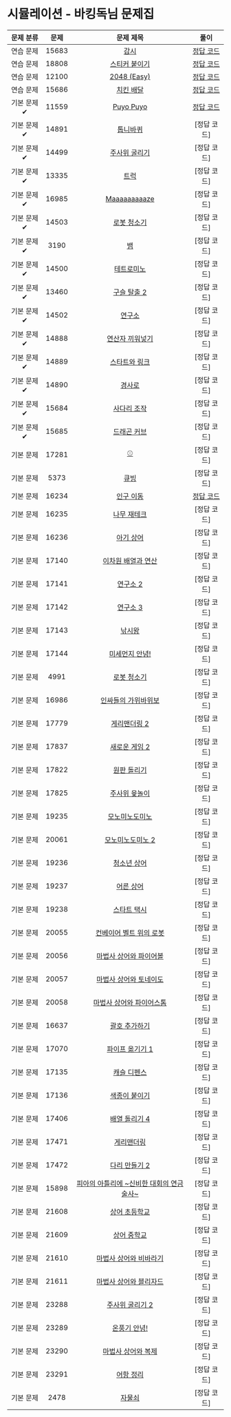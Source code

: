 # 시뮬레이션 - 바킹독님 문제집

| 문제 분류 | 문제 | 문제 제목 | 풀이 |
| :--: | :--: | :--: | :--: |
| 연습 문제 | 15683 | [감시](https://www.acmicpc.net/problem/15683) | [정답 코드](/알고리즘기법/solution/15683-김지환.cpp) | 
| 연습 문제 | 18808 | [스티커 붙이기](https://www.acmicpc.net/problem/18808) |  [정답 코드](/알고리즘기법/solution/18808-김지환.cpp) |
| 연습 문제 | 12100 | [2048 (Easy)](https://www.acmicpc.net/problem/12100) | [정답 코드](/알고리즘기법/solution/12100-김지환.cpp) |
| 연습 문제 | 15686 | [치킨 배달](https://www.acmicpc.net/problem/15686) | [정답 코드](/알고리즘기법/solution/15686-김지환.cpp) |
| 기본 문제✔ | 11559 | [Puyo Puyo](https://www.acmicpc.net/problem/11559) |  [정답 코드](/알고리즘기법/solution/11559-김지환.cpp) |
| 기본 문제✔ | 14891 | [톱니바퀴](https://www.acmicpc.net/problem/14891) | [정답 코드] |
| 기본 문제✔ | 14499 | [주사위 굴리기](https://www.acmicpc.net/problem/14499) | [정답 코드] |
| 기본 문제✔ | 13335 | [트럭](https://www.acmicpc.net/problem/13335) | [정답 코드] | 
| 기본 문제✔ | 16985 | [Maaaaaaaaaze](https://www.acmicpc.net/problem/16985) | [정답 코드] | 
| 기본 문제✔ | 14503 | [로봇 청소기](https://www.acmicpc.net/problem/14503) | [정답 코드] | 
| 기본 문제✔ | 3190 | [뱀](https://www.acmicpc.net/problem/3190) | [정답 코드] | 
| 기본 문제✔ | 14500 | [테트로미노](https://www.acmicpc.net/problem/14500) | [정답 코드] | 
| 기본 문제✔ | 13460 | [구슬 탈출 2](https://www.acmicpc.net/problem/13460) | [정답 코드] |
| 기본 문제✔ | 14502 | [연구소](https://www.acmicpc.net/problem/14502) | [정답 코드] | 
| 기본 문제✔ | 14888 | [연산자 끼워넣기](https://www.acmicpc.net/problem/14888) | [정답 코드] | 
| 기본 문제✔ | 14889 | [스타트와 링크](https://www.acmicpc.net/problem/14889) | [정답 코드] | 
| 기본 문제✔ | 14890 | [경사로](https://www.acmicpc.net/problem/14890) | [정답 코드] |
| 기본 문제✔ | 15684 | [사다리 조작](https://www.acmicpc.net/problem/15684) | [정답 코드] |
| 기본 문제✔ | 15685 | [드래곤 커브](https://www.acmicpc.net/problem/15685) | [정답 코드] |
| 기본 문제 | 17281 | [⚾](https://www.acmicpc.net/problem/17281) | [정답 코드] | 
| 기본 문제 | 5373 | [큐빙](https://www.acmicpc.net/problem/5373) | [정답 코드] | 
| 기본 문제 | 16234 | [인구 이동](https://www.acmicpc.net/problem/16234) | [정답 코드](/알고리즘기법/solution/16234-김지환.cpp) | 
| 기본 문제 | 16235 | [나무 재테크](https://www.acmicpc.net/problem/16235) | [정답 코드] |
| 기본 문제 | 16236 | [아기 상어](https://www.acmicpc.net/problem/16236) | [정답 코드] |
| 기본 문제 | 17140 | [이차원 배열과 연산](https://www.acmicpc.net/problem/17140) | [정답 코드] | 
| 기본 문제 | 17141 | [연구소 2](https://www.acmicpc.net/problem/17141) | [정답 코드] |
| 기본 문제 | 17142 | [연구소 3](https://www.acmicpc.net/problem/17142) | [정답 코드] | 
| 기본 문제 | 17143 | [낚시왕](https://www.acmicpc.net/problem/17143) | [정답 코드] | 
| 기본 문제 | 17144 | [미세먼지 안녕!](https://www.acmicpc.net/problem/17144) | [정답 코드] | 
| 기본 문제 | 4991 | [로봇 청소기](https://www.acmicpc.net/problem/4991) | [정답 코드] | 
| 기본 문제 | 16986 | [인싸들의 가위바위보](https://www.acmicpc.net/problem/16986) | [정답 코드] |
| 기본 문제 | 17779 | [게리맨더링 2](https://www.acmicpc.net/problem/17779) | [정답 코드] |
| 기본 문제 | 17837 | [새로운 게임 2](https://www.acmicpc.net/problem/17837) | [정답 코드] | 
| 기본 문제 | 17822 | [원판 돌리기](https://www.acmicpc.net/problem/17822) | [정답 코드] | 
| 기본 문제 | 17825 | [주사위 윷놀이](https://www.acmicpc.net/problem/17825) | [정답 코드] | 
| 기본 문제 | 19235 | [모노미노도미노](https://www.acmicpc.net/problem/19235) | [정답 코드] | 
| 기본 문제 | 20061 | [모노미노도미노 2](https://www.acmicpc.net/problem/20061) | [정답 코드] |
| 기본 문제 | 19236 | [청소년 상어](https://www.acmicpc.net/problem/19236) | [정답 코드] | 
| 기본 문제 | 19237 | [어른 상어](https://www.acmicpc.net/problem/19237) | [정답 코드] |
| 기본 문제 | 19238 | [스타트 택시](https://www.acmicpc.net/problem/19238) | [정답 코드] |
| 기본 문제 | 20055 | [컨베이어 벨트 위의 로봇](https://www.acmicpc.net/problem/20055) | [정답 코드] | 
| 기본 문제 | 20056 | [마법사 상어와 파이어볼](https://www.acmicpc.net/problem/20056) | [정답 코드] |
| 기본 문제 | 20057 | [마법사 상어와 토네이도](https://www.acmicpc.net/problem/20057) | [정답 코드] | 
| 기본 문제 | 20058 | [마법사 상어와 파이어스톰](https://www.acmicpc.net/problem/20058) | [정답 코드] | 
| 기본 문제 | 16637 | [괄호 추가하기](https://www.acmicpc.net/problem/16637) | [정답 코드] | 
| 기본 문제 | 17070 | [파이프 옮기기 1](https://www.acmicpc.net/problem/17070) | [정답 코드] |
| 기본 문제 | 17135 | [캐슬 디펜스](https://www.acmicpc.net/problem/17135) | [정답 코드] | 
| 기본 문제 | 17136 | [색종이 붙이기](https://www.acmicpc.net/problem/17136) | [정답 코드] | 
| 기본 문제 | 17406 | [배열 돌리기 4](https://www.acmicpc.net/problem/17406) | [정답 코드] | 
| 기본 문제 | 17471 | [게리맨더링](https://www.acmicpc.net/problem/17471) | [정답 코드] | 
| 기본 문제 | 17472 | [다리 만들기 2](https://www.acmicpc.net/problem/17472) | [정답 코드] |
| 기본 문제 | 15898 | [피아의 아틀리에 ~신비한 대회의 연금술사~](https://www.acmicpc.net/problem/15898) | [정답 코드] | 
| 기본 문제 | 21608 | [상어 초등학교](https://www.acmicpc.net/problem/21608) | [정답 코드] |
| 기본 문제 | 21609 | [상어 중학교](https://www.acmicpc.net/problem/21609) | [정답 코드] |
| 기본 문제 | 21610 | [마법사 상어와 비바라기](https://www.acmicpc.net/problem/21610) | [정답 코드] |
| 기본 문제 | 21611 | [마법사 상어와 블리자드](https://www.acmicpc.net/problem/21611) | [정답 코드] |
| 기본 문제 | 23288 | [주사위 굴리기 2](https://www.acmicpc.net/problem/23288) | [정답 코드] | 
| 기본 문제 | 23289 | [온풍기 안녕!](https://www.acmicpc.net/problem/23289) | [정답 코드] | 
| 기본 문제 | 23290 | [마법사 상어와 복제](https://www.acmicpc.net/problem/23290) | [정답 코드] |
| 기본 문제 | 23291 | [어항 정리](https://www.acmicpc.net/problem/23291) | [정답 코드] | 
| 기본 문제 | 2478 | [자물쇠](https://www.acmicpc.net/problem/2478) | [정답 코드] |
